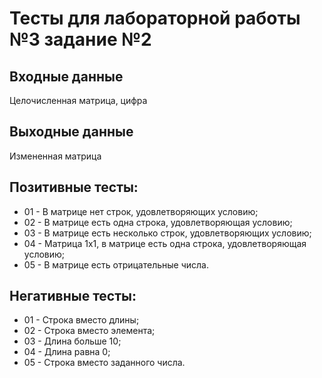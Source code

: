 # Тесты для лабораторной работы №3 задание №2

## Входные данные
Целочисленная матрица, цифра

## Выходные данные
Измененная матрица

## Позитивные тесты:
- 01 - В матрице нет строк, удовлетворяющих условию;
- 02 - В матрице есть одна строка, удовлетворяющая условию;
- 03 - В матрице есть несколько строк, удовлетворяющих условию;
- 04 - Матрица 1x1, в матрице есть одна строка, удовлетворяющая условию;
- 05 - В матрице есть отрицательные числа.

## Негативные тесты:
- 01 - Строка вместо длины;
- 02 - Строка вместо элемента;
- 03 - Длина больше 10;
- 04 - Длина равна 0;
- 05 - Строка вместо заданного числа.
